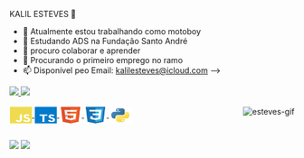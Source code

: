 KALIL ESTEVES 👋



- 🔭 Atualmente estou trabalhando como motoboy
- 🌱 Estudando ADS na Fundação Santo André 
- 👯 procuro colaborar e aprender
- 🤔 Procurando o primeiro emprego no ramo
- 📫 Disponível peo Email: kalilesteves@icloud.com
-->
<div>
<a href="https://beacons.ai/estevespro">
  <img height="180em" src="https://github-readme-stats.vercel.app/api?username=estevespro&show_icons=true&theme=dark&include_all_commits=true&count_private=true"/>
  <img height="141em" src="https://github-readme-stats.vercel.app/api/top-langs/?username=estevespro&layout=compact&langs_count=16&theme=dark"/>
  </div>
  <div style="display: inline_block"><br>
  <img align="center" alt="esteves-js" height="30" width="40" src="https://raw.githubusercontent.com/devicons/devicon/master/icons/javascript/javascript-plain.svg">
  <img align="center" alt="esteves-Ts" height="30" width="40" src="https://raw.githubusercontent.com/devicons/devicon/master/icons/typescript/typescript-plain.svg">
  <img align="center" alt="esteves-HTML" height="30" width="40" src="https://raw.githubusercontent.com/devicons/devicon/master/icons/html5/html5-original.svg">
  <img align="center" alt="esteves-CSS" height="30" width="40" src="https://raw.githubusercontent.com/devicons/devicon/master/icons/css3/css3-original.svg">
  <img align="center" alt="esteves-Python" height="30" width="40" src="https://raw.githubusercontent.com/devicons/devicon/master/icons/python/python-original.svg">
  <img align="right" alt="esteves-gif" src="https://cdn.discordapp.com/attachments/795358919417397249/825430589581688872/hi.gif">
</div>
  
  ##
  
<div>
  <a href="https://instagram.com/kalilesteves" target="_blank"><img src="https://img.shields.io/badge/-Instagram-%23E4405F?style=for-the-badge&logo=instagram&logoColor=white" <img width="20%" src="link"></a>
  <a href="https://www.linkedin.com/in/kalil-esteves-estagio-programador/" target="_blank"><img src="https://img.shields.io/badge/-LinkedIn-%230077B5?style=for-the-badge&logo=linkedin&logoColor=white" <img width="18%" src="link"><target="_blank"> </a>   
  
